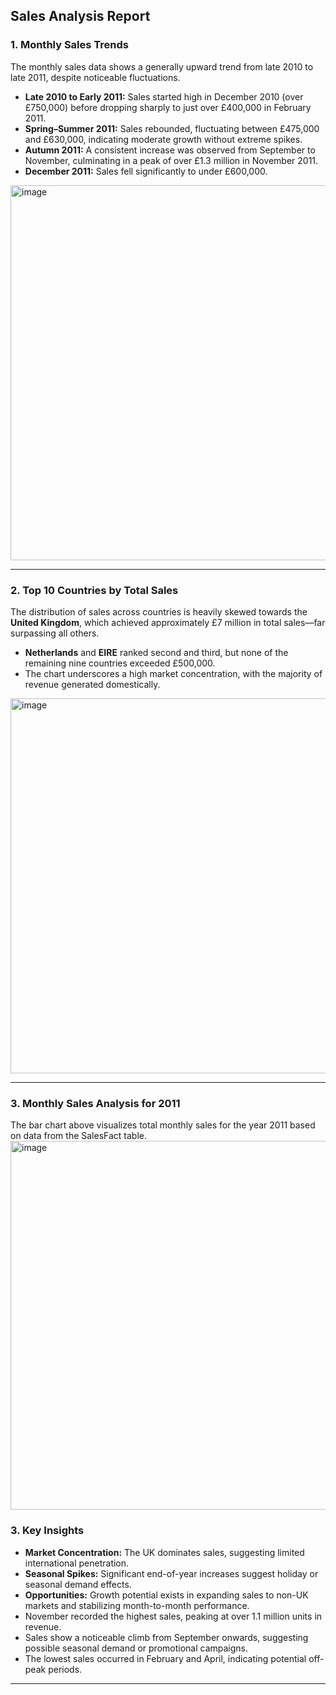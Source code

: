 ## **Sales Analysis Report**

### **1. Monthly Sales Trends**

The monthly sales data shows a generally upward trend from late 2010 to late 2011, despite noticeable fluctuations.

* **Late 2010 to Early 2011:** Sales started high in December 2010 (over £750,000) before dropping sharply to just over £400,000 in February 2011.
* **Spring–Summer 2011:** Sales rebounded, fluctuating between £475,000 and £630,000, indicating moderate growth without extreme spikes.
* **Autumn 2011:** A consistent increase was observed from September to November, culminating in a peak of over £1.3 million in November 2011.
* **December 2011:** Sales fell significantly to under £600,000.

<img width="1200" height="600" alt="image" src="https://github.com/user-attachments/assets/eb182c2d-8c6d-428f-a666-a993dd1453e8" />

---

### **2. Top 10 Countries by Total Sales**

The distribution of sales across countries is heavily skewed towards the **United Kingdom**, which achieved approximately £7 million in total sales—far surpassing all others.

* **Netherlands** and **EIRE** ranked second and third, but none of the remaining nine countries exceeded £500,000.
* The chart underscores a high market concentration, with the majority of revenue generated domestically.

<img width="1000" height="600" alt="image" src="https://github.com/user-attachments/assets/7135934c-da1e-4cea-b0a4-a3ccc6312465" />

---
### **3. Monthly Sales Analysis for 2011**
The bar chart above visualizes total monthly sales for the year 2011 based on data from the SalesFact table.
<img width="989" height="590" alt="image" src="https://github.com/user-attachments/assets/19a486b0-7a39-4486-856b-a64a638f1ecf" />

### **3. Key Insights**

* **Market Concentration:** The UK dominates sales, suggesting limited international penetration.
* **Seasonal Spikes:** Significant end-of-year increases suggest holiday or seasonal demand effects.
* **Opportunities:** Growth potential exists in expanding sales to non-UK markets and stabilizing month-to-month performance.
* November recorded the highest sales, peaking at over 1.1 million units in revenue.
* Sales show a noticeable climb from September onwards, suggesting possible seasonal demand or promotional campaigns.
* The lowest sales occurred in February and April, indicating potential off-peak periods.


---
